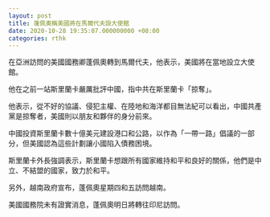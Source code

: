 ```yaml
---
layout: post
title: 蓬佩奧稱美國將在馬爾代夫設大使館
date: 2020-10-28 19:35:07.000000000 +08:00
categories: rthk
---
```


在亞洲訪問的美國國務卿蓬佩奧轉到馬爾代夫，他表示，美國將在當地設立大使館。

他在之前一站斯里蘭卡嚴厲批評中國，指中共在斯里蘭卡「掠奪」。

他表示，從不好的協議、侵犯主權、在陸地和海洋都目無法紀可以看出，中國共產黨是掠奪者，美國則以朋友和夥伴的身分前來。

中國投資斯里蘭卡數十億美元建設港口和公路，以作為「一帶一路」倡議的一部分，但美國認為這些計劃讓小國陷入債務困境。

斯里蘭卡外長強調表示，斯里蘭卡想跟所有國家維持和平和良好的關係，他們是中立、不結盟的國家，致力於和平。

另外，越南政府宣布，蓬佩奧星期四和五訪問越南。

美國國務院未有證實消息，蓬佩奧明日將轉往印尼訪問。

